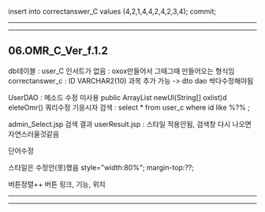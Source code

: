 insert into correctanswer_C values (4,2,1,4,4,2,4,2,3,4);
commit;

--------------------------------------------------

--------------------------------------------------
06.OMR_C_Ver_f.1.2
--------------------------------------------------
db테이블 : user_C 인서트가 없음 : oxox만들어서 그때그때 만들어오는 형식임
  correctanswer_c : ID VARCHAR2(10) 과목 추가 가능 -> dto dao 싹다수정해야됨

UserDAO : 메소드 수정
  미사용
    public ArrayList<UserDTO> newUl(String[] oxlist)d 
    eleteOmr()
  쿼리수정
    기응시자 검색 : select * from user_c where id like %?% ;
  
admin_Select.jsp 검색 결과
  userResult.jsp : 스타일 적용안됨,  검색창 다시 나오면 자연스러울것같음

단어수정

스타일은 수정안(못)했음
  style="width:80%";  margin-top:??;  
  
버튼정렬++
  버튼 링크, 기능, 위치 
 
--------------------------------------------------
  
--------------------------------------------------
